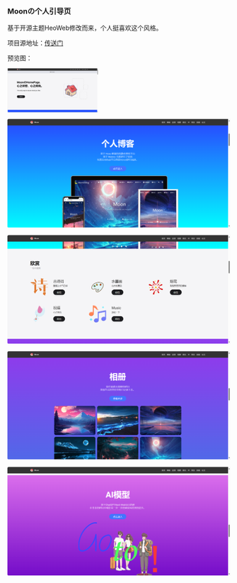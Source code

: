 ### Moonの个人引导页

基于开源主题HeoWeb修改而来，个人挺喜欢这个风格。

项目源地址：[传送门](https://github.com/zhheo/HeoWeb)

预览图：

<img src="./yulan/daohang.png" wiht="100px" height="100px" alt="图片预览" align="center">

![daohang-2](/yulan/daohang-2.png)

![daohang-3](/yulan/daohang-3.png)

![daohang-4](/yulan/daohang-4.png)

![daohang-5](/yulan/daohang-5.png)
